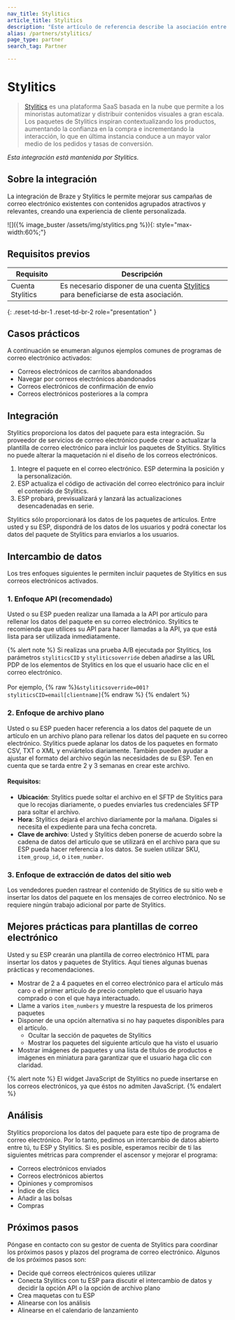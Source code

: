 ```yaml
---
nav_title: Stylitics
article_title: Stylitics
description: "Este artículo de referencia describe la asociación entre Braze y Stylitics, una plataforma SaaS basada en la nube que le permite mejorar sus campañas de correo electrónico existentes con contenidos agrupados atractivos y relevantes, creando una experiencia de cliente personalizada."
alias: /partners/stylitics/
page_type: partner
search_tag: Partner

---
```


# Stylitics

> [Stylitics](https://stylitics.com/) es una plataforma SaaS basada en la nube que permite a los minoristas automatizar y distribuir contenidos visuales a gran escala. Los paquetes de Stylitics inspiran contextualizando los productos, aumentando la confianza en la compra e incrementando la interacción, lo que en última instancia conduce a un mayor valor medio de los pedidos y tasas de conversión.

_Esta integración está mantenida por Stylitics._

## Sobre la integración

La integración de Braze y Stylitics le permite mejorar sus campañas de correo electrónico existentes con contenidos agrupados atractivos y relevantes, creando una experiencia de cliente personalizada.

![]({% image_buster /assets/img/stylitics.png %}){: style="max-width:60%;"}

## Requisitos previos

| Requisito | Descripción |
| ----------- | ----------- |
| Cuenta Stylitics | Es necesario disponer de una cuenta [Stylitics](https://stylitics.com/) para beneficiarse de esta asociación. |
{: .reset-td-br-1 .reset-td-br-2 role="presentation" }

## Casos prácticos

A continuación se enumeran algunos ejemplos comunes de programas de correo electrónico activados:
- Correos electrónicos de carritos abandonados 
- Navegar por correos electrónicos abandonados 
- Correos electrónicos de confirmación de envío
- Correos electrónicos posteriores a la compra 

## Integración

Stylitics proporciona los datos del paquete para esta integración. Su proveedor de servicios de correo electrónico puede crear o actualizar la plantilla de correo electrónico para incluir los paquetes de Stylitics. Stylitics no puede alterar la maquetación ni el diseño de los correos electrónicos. 

1. Integre el paquete en el correo electrónico. ESP determina la posición y la personalización.
2. ESP actualiza el código de activación del correo electrónico para incluir el contenido de Stylitics.
3. ESP probará, previsualizará y lanzará las actualizaciones desencadenadas en serie. 

Stylitics sólo proporcionará los datos de los paquetes de artículos. Entre usted y su ESP, dispondrá de los datos de los usuarios y podrá conectar los datos del paquete de Stylitics para enviarlos a los usuarios.

## Intercambio de datos

Los tres enfoques siguientes le permiten incluir paquetes de Stylitics en sus correos electrónicos activados.

### 1\. Enfoque API (recomendado)

Usted o su ESP pueden realizar una llamada a la API por artículo para rellenar los datos del paquete en su correo electrónico. Stylitics te recomienda que utilices su API para hacer llamadas a la API, ya que está lista para ser utilizada inmediatamente.

{% alert note %}
Si realizas una prueba A/B ejecutada por Stylitics, los parámetros `styliticsCID` y `styliticsoverride` deben añadirse a las URL PDP de los elementos de Stylitics en los que el usuario hace clic en el correo electrónico.
<br><br>
Por ejemplo, {% raw %}`&styliticsoverride=001?styliticsCID=email[clientname]`{% endraw %}
{% endalert %}

### 2\. Enfoque de archivo plano
Usted o su ESP pueden hacer referencia a los datos del paquete de un artículo en un archivo plano para rellenar los datos del paquete en su correo electrónico. Stylitics puede aplanar los datos de los paquetes en formato CSV, TXT o XML y enviártelos diariamente. También pueden ayudar a ajustar el formato del archivo según las necesidades de su ESP. Ten en cuenta que se tarda entre 2 y 3 semanas en crear este archivo.

#### Requisitos:
- **Ubicación**: Stylitics puede soltar el archivo en el SFTP de Stylitics para que lo recojas diariamente, o puedes enviarles tus credenciales SFTP para soltar el archivo. 
- **Hora**: Stylitics dejará el archivo diariamente por la mañana. Dígales si necesita el expediente para una fecha concreta. 
- **Clave de archivo**: Usted y Stylitics deben ponerse de acuerdo sobre la cadena de datos del artículo que se utilizará en el archivo para que su ESP pueda hacer referencia a los datos. Se suelen utilizar SKU, `item_group_id`, o `item_number`. 

### 3\. Enfoque de extracción de datos del sitio web
Los vendedores pueden rastrear el contenido de Stylitics de su sitio web e insertar los datos del paquete en los mensajes de correo electrónico. No se requiere ningún trabajo adicional por parte de Stylitics. 

## Mejores prácticas para plantillas de correo electrónico 

Usted y su ESP crearán una plantilla de correo electrónico HTML para insertar los datos y paquetes de Stylitics. Aquí tienes algunas buenas prácticas y recomendaciones. 
- Mostrar de 2 a 4 paquetes en el correo electrónico para el artículo más caro o el primer artículo de precio completo que el usuario haya comprado o con el que haya interactuado. 
- Llame a varios `item_numbers` y muestre la respuesta de los primeros paquetes 
- Disponer de una opción alternativa si no hay paquetes disponibles para el artículo. 
	- Ocultar la sección de paquetes de Stylitics 
	- Mostrar los paquetes del siguiente artículo que ha visto el usuario 
- Mostrar imágenes de paquetes y una lista de títulos de productos e imágenes en miniatura para garantizar que el usuario haga clic con claridad.

{% alert note %}
El widget JavaScript de Stylitics no puede insertarse en los correos electrónicos, ya que éstos no admiten JavaScript.
{% endalert %}

## Análisis

Stylitics proporciona los datos del paquete para este tipo de programa de correo electrónico. Por lo tanto, pedimos un intercambio de datos abierto entre tú, tu ESP y Stylitics. Si es posible, esperamos recibir de ti las siguientes métricas para comprender el ascensor y mejorar el programa:
- Correos electrónicos enviados 
- Correos electrónicos abiertos 
- Opiniones y compromisos 
- Índice de clics 
- Añadir a las bolsas 
- Compras

## Próximos pasos 

Póngase en contacto con su gestor de cuenta de Stylitics para coordinar los próximos pasos y plazos del programa de correo electrónico. Algunos de los próximos pasos son: 
- Decide qué correos electrónicos quieres utilizar
- Conecta Stylitics con tu ESP para discutir el intercambio de datos y decidir la opción API o la opción de archivo plano 
- Crea maquetas con tu ESP 
- Alinearse con los análisis 
- Alinearse en el calendario de lanzamiento 



